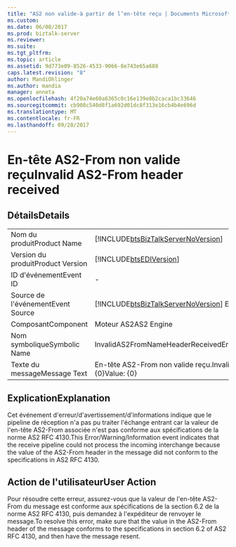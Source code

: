 ```yaml
---
title: "AS2 non valide-à partir de l’en-tête reçu | Documents Microsoft"
ms.custom: 
ms.date: 06/08/2017
ms.prod: biztalk-server
ms.reviewer: 
ms.suite: 
ms.tgt_pltfrm: 
ms.topic: article
ms.assetid: 9d773e09-8526-4533-9066-8e743e65a688
caps.latest.revision: "8"
author: MandiOhlinger
ms.author: mandia
manager: anneta
ms.openlocfilehash: 4f20a74e60a6365c0c16e139e8b2caca1bc33646
ms.sourcegitcommit: cb908c540d8f1a692d01dc8f313e16cb4b4e696d
ms.translationtype: MT
ms.contentlocale: fr-FR
ms.lasthandoff: 09/20/2017
---
```

# <a name="invalid-as2-from-header-received"></a><span data-ttu-id="9c7ef-102">En-tête AS2-From non valide reçu</span><span class="sxs-lookup"><span data-stu-id="9c7ef-102">Invalid AS2-From header received</span></span>
## <a name="details"></a><span data-ttu-id="9c7ef-103">Détails</span><span class="sxs-lookup"><span data-stu-id="9c7ef-103">Details</span></span>  
  
|||  
|-|-|  
|<span data-ttu-id="9c7ef-104">Nom du produit</span><span class="sxs-lookup"><span data-stu-id="9c7ef-104">Product Name</span></span>|[!INCLUDE[btsBizTalkServerNoVersion](../includes/btsbiztalkservernoversion-md.md)]|  
|<span data-ttu-id="9c7ef-105">Version du produit</span><span class="sxs-lookup"><span data-stu-id="9c7ef-105">Product Version</span></span>|[!INCLUDE[btsEDIVersion](../includes/btsediversion-md.md)]|  
|<span data-ttu-id="9c7ef-106">ID d'événement</span><span class="sxs-lookup"><span data-stu-id="9c7ef-106">Event ID</span></span>|-|  
|<span data-ttu-id="9c7ef-107">Source de l'événement</span><span class="sxs-lookup"><span data-stu-id="9c7ef-107">Event Source</span></span>|[!INCLUDE[btsBizTalkServerNoVersion](../includes/btsbiztalkservernoversion-md.md)]<span data-ttu-id="9c7ef-108"> EDI</span><span class="sxs-lookup"><span data-stu-id="9c7ef-108"> EDI</span></span>|  
|<span data-ttu-id="9c7ef-109">Composant</span><span class="sxs-lookup"><span data-stu-id="9c7ef-109">Component</span></span>|<span data-ttu-id="9c7ef-110">Moteur AS2</span><span class="sxs-lookup"><span data-stu-id="9c7ef-110">AS2 Engine</span></span>|  
|<span data-ttu-id="9c7ef-111">Nom symbolique</span><span class="sxs-lookup"><span data-stu-id="9c7ef-111">Symbolic Name</span></span>|<span data-ttu-id="9c7ef-112">InvalidAS2FromNameHeaderReceivedError</span><span class="sxs-lookup"><span data-stu-id="9c7ef-112">InvalidAS2FromNameHeaderReceivedError</span></span>|  
|<span data-ttu-id="9c7ef-113">Texte du message</span><span class="sxs-lookup"><span data-stu-id="9c7ef-113">Message Text</span></span>|<span data-ttu-id="9c7ef-114">En-tête AS2-From non valide reçu.</span><span class="sxs-lookup"><span data-stu-id="9c7ef-114">Invalid AS2-From header received.</span></span>  <span data-ttu-id="9c7ef-115">Valeur : {0}</span><span class="sxs-lookup"><span data-stu-id="9c7ef-115">Value: {0}</span></span>|  
  
## <a name="explanation"></a><span data-ttu-id="9c7ef-116">Explication</span><span class="sxs-lookup"><span data-stu-id="9c7ef-116">Explanation</span></span>  
 <span data-ttu-id="9c7ef-117">Cet événement d'erreur/d'avertissement/d'informations indique que le pipeline de réception n'a pas pu traiter l'échange entrant car la valeur de l'en-tête AS2-From associée n'est pas conforme aux spécifications de la norme AS2 RFC 4130.</span><span class="sxs-lookup"><span data-stu-id="9c7ef-117">This Error/Warning/Information event indicates that the receive pipeline could not process the incoming interchange because the value of the AS2-From header in the message did not conform to the specifications in AS2 RFC 4130.</span></span>  
  
## <a name="user-action"></a><span data-ttu-id="9c7ef-118">Action de l'utilisateur</span><span class="sxs-lookup"><span data-stu-id="9c7ef-118">User Action</span></span>  
 <span data-ttu-id="9c7ef-119">Pour résoudre cette erreur, assurez-vous que la valeur de l'en-tête AS2-From du message est conforme aux spécifications de la section 6.2 de la norme AS2 RFC 4130, puis demandez à l'expéditeur de renvoyer le message.</span><span class="sxs-lookup"><span data-stu-id="9c7ef-119">To resolve this error, make sure that the value in the AS2-From header of the message conforms to the specifications in section 6.2 of AS2 RFC 4130, and then have the message resent.</span></span>